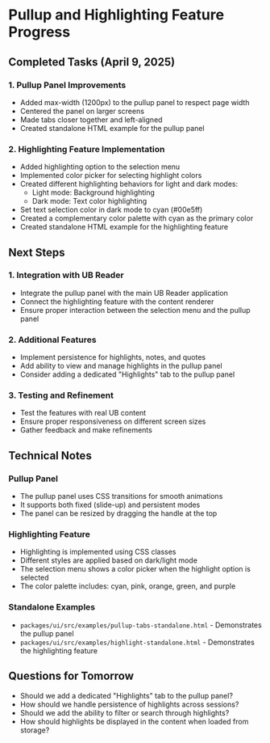 # Pullup and Highlighting Feature Progress

## Completed Tasks (April 9, 2025)

### 1. Pullup Panel Improvements

- Added max-width (1200px) to the pullup panel to respect page width
- Centered the panel on larger screens
- Made tabs closer together and left-aligned
- Created standalone HTML example for the pullup panel

### 2. Highlighting Feature Implementation

- Added highlighting option to the selection menu
- Implemented color picker for selecting highlight colors
- Created different highlighting behaviors for light and dark modes:
  - Light mode: Background highlighting
  - Dark mode: Text color highlighting
- Set text selection color in dark mode to cyan (#00e5ff)
- Created a complementary color palette with cyan as the primary color
- Created standalone HTML example for the highlighting feature

## Next Steps

### 1. Integration with UB Reader

- Integrate the pullup panel with the main UB Reader application
- Connect the highlighting feature with the content renderer
- Ensure proper interaction between the selection menu and the pullup panel

### 2. Additional Features

- Implement persistence for highlights, notes, and quotes
- Add ability to view and manage highlights in the pullup panel
- Consider adding a dedicated "Highlights" tab to the pullup panel

### 3. Testing and Refinement

- Test the features with real UB content
- Ensure proper responsiveness on different screen sizes
- Gather feedback and make refinements

## Technical Notes

### Pullup Panel

- The pullup panel uses CSS transitions for smooth animations
- It supports both fixed (slide-up) and persistent modes
- The panel can be resized by dragging the handle at the top

### Highlighting Feature

- Highlighting is implemented using CSS classes
- Different styles are applied based on dark/light mode
- The selection menu shows a color picker when the highlight option is selected
- The color palette includes: cyan, pink, orange, green, and purple

### Standalone Examples

- `packages/ui/src/examples/pullup-tabs-standalone.html` - Demonstrates the pullup panel
- `packages/ui/src/examples/highlight-standalone.html` - Demonstrates the highlighting feature

## Questions for Tomorrow

- Should we add a dedicated "Highlights" tab to the pullup panel?
- How should we handle persistence of highlights across sessions?
- Should we add the ability to filter or search through highlights?
- How should highlights be displayed in the content when loaded from storage?
